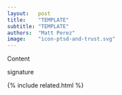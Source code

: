 ```yaml
---
layout:   post
title:    "TEMPLATE"
subtitle: "TEMPLATE"
authors:  "Matt Perez"
image:    "icon-ptsd-and-trust.svg"
---
```


<div style='display:none;'>
 <p></p>
</div>

<div class='_citation'>
 <p>Content</p>
 <p id='_signature'>signature</p>
</div>

{% include related.html %}
